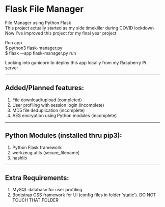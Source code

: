 # Flask File Manager
File Manager using Python Flask\
This project actually started as my side timekiller during COVID lockdown\
Now I've improved this project for my final year project

Run app\
$ python3 flask-manager.py\
$ flask --app flask-manager.py run 

Looking into gunicorn to deploy this app locally from my Raspberry Pi server

---

## Added/Planned features:

1. File download/upload (completed)
2. User profiling with session login (incomplete)
3. MD5 file deduplication  (incomplete)
4. AES encryption using Python modules (incomplete)

---

## Python Modules (installed thru pip3):

1. Python Flask framework
2. werkzeug.utils (secure_filename)
3. hashlib

---

## Extra Requirements:

1. MySQL database for user profiling
2. Bootstrap CSS framework for UI (config files in folder 'static'). DO NOT TOUCH THAT FOLDER

